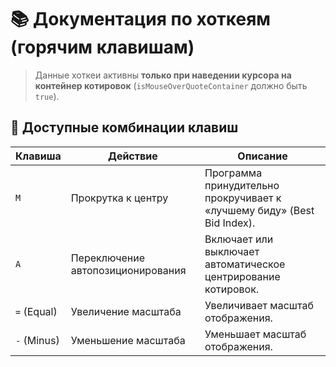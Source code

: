 # 📚 Документация по хоткеям (горячим клавишам)

> Данные хоткеи активны **только при наведении курсора на контейнер котировок** (`isMouseOverQuoteContainer` должно быть `true`).

## 🎯 Доступные комбинации клавиш

| Клавиша         | Действие                           | Описание                                                                 |
|-----------------|------------------------------------|--------------------------------------------------------------------------|
| `M`             | Прокрутка к центру                 | Программа принудительно прокручивает к «лучшему биду» (Best Bid Index). |
| `A`             | Переключение автопозиционирования | Включает или выключает автоматическое центрирование котировок.          |
| `=` (Equal)     | Увеличение масштаба                | Увеличивает масштаб отображения.                                        |
| `-` (Minus)     | Уменьшение масштаба                | Уменьшает масштаб отображения. 